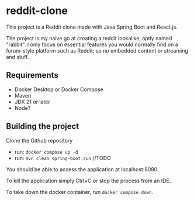 # reddit-clone

This project is a Reddit clone made with Java Spring Boot and React.js.

The project is my naive go at creating a reddit lookalike, aptly named "rabbit". I only focus on essential features you would normally find on a forum-style platform such as Reddit; so no embedded content or streaming and stuff.

## Requirements
 - Docker Desktop or Docker Compose
 - Maven
 - JDK 21 or later
 - Node?


## Building the project
Clone the Github repository
 - run: ```docker compose up -d```
 - run: ```mvn clean spring-boot:run```
//TODO

You should be able to access the application at localhost:8080.

To kill the application simply Ctrl+C or stop the process from an IDE.

To take down the docker container, run ```docker compose down```.
